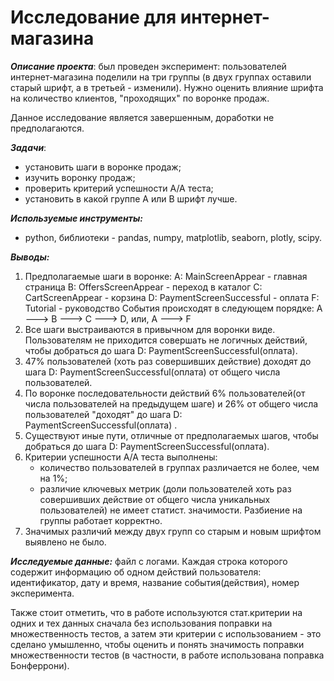 # **Исследование для интернет-магазина**



***Описание проекта***:
 был проведен эксперимент: пользователей интернет-магазина поделили на три группы (в двух группах оставили старый шрифт, а в третьей - изменили). Нужно оценить влияние  шрифта на количество клиентов, "проходящих" по воронке продаж. 

 Данное исследование является завершенным, доработки не предполагаются.

***Задачи***:
  - установить шаги в воронке продаж;
  - изучить воронку продаж;
  - проверить критерий успешности А/А теста;
  - установить в какой группе А или В шрифт лучше.

***Используемые инструменты:***
   - python, библиотеки - pandas, numpy, matplotlib, seaborn, plotly, scipy.


***Выводы:***
  1. Предполагаемые шаги в воронке:
    А: MainScreenAppear - главная страница 
    B: OffersScreenAppear - переход в каталог
    C: CartScreenAppear - корзина
    D: PaymentScreenSuccessful - оплата
    F: Tutorial - руководство
  События происходят в следующем порядке: A ---> B ---> C ---> D, или, A ---> F
  1. Все шаги выстраиваются в привычном для воронки виде. Пользователям не приходится совершать не логичных действий, чтобы добраться до шага D: PaymentScreenSuccessful(оплата).
  1. 47% пользователей (хоть раз совершивших действие)  доходят до шага D: PaymentScreenSuccessful(оплата) от общего числа пользователей.
  1. По воронке последовательности действий 6% пользователей(от числа пользователей на предыдущем шаге) и 26% от общего числа пользователей "доходят" до шага D: PaymentScreenSuccessful(оплата) .
  1. Существуют иные пути, отличные от предполагаемых шагов, чтобы добраться до шага D: PaymentScreenSuccessful(оплата).
  1. Критерии успешности А/А теста выполнены:
     - количество пользователей в группах различается не более, чем на 1%;
     - различие ключевых метрик (доли пользователей хоть раз совершивших действие от общего числа уникальных пользователей) не имеет статист. значимости.
     Разбиение на группы работает корректно.
  1. Значимых различий между двух групп со старым и новым шрифтом выявлено не было. 


***Исследуемые данные:*** файл с логами. Каждая строка которого содержит информацию об одном действий пользователя: идентификатор, дату и время, название события(действия), номер эксперимента.

Также стоит отметить, что в работе используются стат.критерии на одних и тех данных сначала без использования поправки на множественность тестов, а затем эти критерии с использованием - это сделано умышленно, чтобы оценить и понять значимость поправки множественности тестов (в частности, в работе использована поправка Бонферрони).
